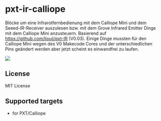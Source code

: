 # pxt-ir-calliope

Blöcke um eine Infrarotfernbedienung mit dem Calliope Mini und dem Seeed-IR-Receiver auszulesen bzw. mit dem Grove Infrared Emitter Dinge mit dem Calliope Mini anzusteuern. Basierend auf https://github.com/lioujj/pxt-IR (V0.03).
Einige Dinge mussten für den Calliope Mini wegen des V0 Makecode Cores und der unterschiedlichen Pins geändert werden aber jetzt scheint es einwandfrei zu laufen.

![](https://github.com/MKleinSB/pxt-IR-Calliope/blob/master/1.png) 

## License

MIT License


## Supported targets

* for PXT/Calliope

